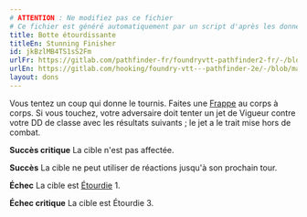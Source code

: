 ```yaml
---
# ATTENTION : Ne modifiez pas ce fichier
# Ce fichier est généré automatiquement par un script d'après les données du module Foundry VTT officiel et de sa traduction
title: Botte étourdissante
titleEn: Stunning Finisher
id: jkBzlMB4TS1sS2Fm
urlFr: https://gitlab.com/pathfinder-fr/foundryvtt-pathfinder2-fr/-/blob/master/data/feats/jkBzlMB4TS1sS2Fm.htm
urlEn: https://gitlab.com/hooking/foundry-vtt---pathfinder-2e/-/blob/master/packs/data/feats.db/stunning-finisher.json
layout: dons
---
```

Vous tentez un coup qui donne le tournis. Faites une [Frappe](../actions/frapper.md) au corps à corps. Si vous touchez, votre adversaire doit tenter un jet de Vigueur contre votre DD de classe avec les résultats suivants ; le jet a le trait mise hors de combat.

**Succès critique** La cible n'est pas affectée.

**Succès** La cible ne peut utiliser de réactions jusqu'à son prochain tour.

**Échec** La cible est [Étourdie](../conditions/étourdi.md) 1.

**Échec critique** La cible est Étourdie 3.
